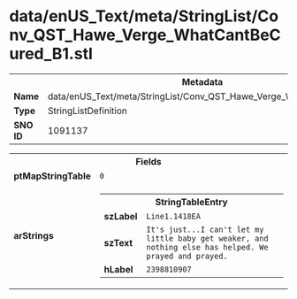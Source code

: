<h1>data/enUS_Text/meta/StringList/Conv_QST_Hawe_Verge_WhatCantBeCured_B1.stl</h1><table><tr><th colspan="100%">Metadata</th></tr><tr><td><b>Name</b></td><td>data/enUS_Text/meta/StringList/Conv_QST_Hawe_Verge_WhatCantBeCured_B1.stl</td></tr><tr><td><b>Type</b></td><td>StringListDefinition</td></tr><tr><td><b>SNO ID</b></td><td>1091137</td></tr></table>

<table><tr><th colspan="100%">Fields</th></tr><tr><td><b>ptMapStringTable</b></td><td><code>0</code></td></tr><tr><td><b>arStrings</b></td><td><table><tr><th colspan="100%">StringTableEntry</th></tr><tr><td><b>szLabel</b></td><td><code>Line1.1418EA</code></td></tr><tr><td><b>szText</b></td><td><code>It's just...I can't let my little baby get weaker, and nothing else has helped. We prayed and prayed.</code></td></tr><tr><td><b>hLabel</b></td><td><code>2398810907</code></td></tr></table>


</td></tr></table>

